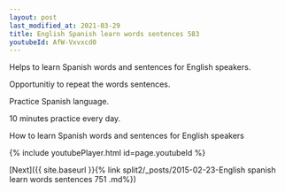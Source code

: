 ```yaml
---
layout: post
last_modified_at: 2021-03-29
title: English Spanish learn words sentences 583 
youtubeId: AfW-Vxvxcd0
---
```

 
 
Helps to learn Spanish words and sentences for English speakers.

Opportunitiy to repeat the words sentences. 

Practice Spanish language. 
 
10 minutes practice every day. 
 
How to learn Spanish words and sentences for English speakers 
 
{% include youtubePlayer.html id=page.youtubeId %}
 
 
[Next]({{ site.baseurl }}{% link  split2/_posts/2015-02-23-English spanish learn words sentences 751 .md%})
 
